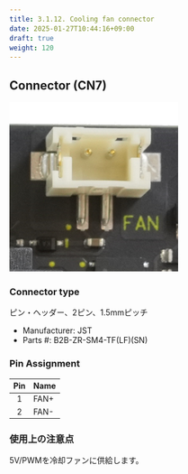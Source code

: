 ```yaml
---
title: 3.1.12. Cooling fan connector
date: 2025-01-27T10:44:16+09:00
draft: true
weight: 120
---
```

## Connector (CN7) #

![Connector_FAN](images/FAN_300x300.png)

### Connector type
ピン・ヘッダー、2ピン、1.5mmピッチ
* Manufacturer: JST
* Parts #: B2B-ZR-SM4-TF(LF)(SN)

### Pin Assignment

|Pin|Name|
|:---:|:---|
|1|FAN+|
|2|FAN-|

### 使用上の注意点
5V/PWMを冷却ファンに供給します。